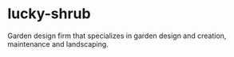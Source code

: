 # lucky-shrub
Garden design firm that specializes in garden design and creation, maintenance and landscaping.

